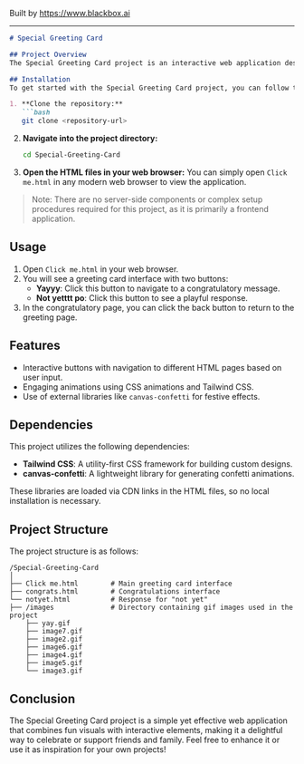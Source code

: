 
Built by https://www.blackbox.ai

---

```markdown
# Special Greeting Card

## Project Overview
The Special Greeting Card project is an interactive web application designed to provide a fun and engaging way to convey congratulations or support. Users can choose between two responses leading to different outcomes—an animated congratulatory message or a playful "not yet" response. The application employs attractive visuals and animations to create an uplifting experience.

## Installation
To get started with the Special Greeting Card project, you can follow these steps:

1. **Clone the repository:**
   ```bash
   git clone <repository-url>
   ```
   
2. **Navigate into the project directory:**
   ```bash
   cd Special-Greeting-Card
   ```

3. **Open the HTML files in your web browser:**
   You can simply open `Click me.html` in any modern web browser to view the application.

> Note: There are no server-side components or complex setup procedures required for this project, as it is primarily a frontend application.

## Usage
1. Open `Click me.html` in your web browser.
2. You will see a greeting card interface with two buttons:
   - **Yayyy**: Click this button to navigate to a congratulatory message.
   - **Not yetttt po**: Click this button to see a playful response.
3. In the congratulatory page, you can click the back button to return to the greeting page.

## Features
- Interactive buttons with navigation to different HTML pages based on user input.
- Engaging animations using CSS animations and Tailwind CSS.
- Use of external libraries like `canvas-confetti` for festive effects.

## Dependencies
This project utilizes the following dependencies:
- **Tailwind CSS**: A utility-first CSS framework for building custom designs.
- **canvas-confetti**: A lightweight library for generating confetti animations.

These libraries are loaded via CDN links in the HTML files, so no local installation is necessary.

## Project Structure
The project structure is as follows:

```
/Special-Greeting-Card
│
├── Click me.html        # Main greeting card interface
├── congrats.html        # Congratulations interface
└── notyet.html          # Response for "not yet"
├── /images              # Directory containing gif images used in the project
    ├── yay.gif
    ├── image7.gif
    ├── image2.gif
    ├── image6.gif
    ├── image4.gif
    ├── image5.gif
    └── image3.gif
```

## Conclusion
The Special Greeting Card project is a simple yet effective web application that combines fun visuals with interactive elements, making it a delightful way to celebrate or support friends and family. Feel free to enhance it or use it as inspiration for your own projects!
```